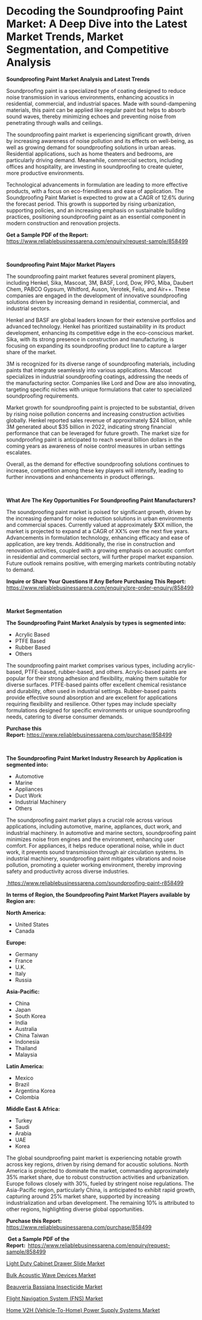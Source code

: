 <p><h1>Decoding the Soundproofing Paint Market: A Deep Dive into the Latest Market Trends, Market Segmentation, and Competitive Analysis</h1></p><p><strong>Soundproofing Paint Market Analysis and Latest Trends</strong></p>
<p><p>Soundproofing paint is a specialized type of coating designed to reduce noise transmission in various environments, enhancing acoustics in residential, commercial, and industrial spaces. Made with sound-dampening materials, this paint can be applied like regular paint but helps to absorb sound waves, thereby minimizing echoes and preventing noise from penetrating through walls and ceilings.</p><p>The soundproofing paint market is experiencing significant growth, driven by increasing awareness of noise pollution and its effects on well-being, as well as growing demand for soundproofing solutions in urban areas. Residential applications, such as home theaters and bedrooms, are particularly driving demand. Meanwhile, commercial sectors, including offices and hospitality, are investing in soundproofing to create quieter, more productive environments.</p><p>Technological advancements in formulation are leading to more effective products, with a focus on eco-friendliness and ease of application. The Soundproofing Paint Market is expected to grow at a CAGR of 12.6% during the forecast period. This growth is supported by rising urbanization, supporting policies, and an increasing emphasis on sustainable building practices, positioning soundproofing paint as an essential component in modern construction and renovation projects.</p></p>
<p><strong>Get a Sample PDF of the Report:&nbsp;</strong> <a href="https://www.reliablebusinessarena.com/enquiry/request-sample/858499?utm_campaign=3497&utm_medium=2&utm_source=Github&utm_content=ia&utm_term=31032025&utm_id=soundproofing-paint">https://www.reliablebusinessarena.com/enquiry/request-sample/858499</a></p>
<p>&nbsp;</p>
<p><strong>Soundproofing Paint Major Market Players</strong></p>
<p><p>The soundproofing paint market features several prominent players, including Henkel, Sika, Mascoat, 3M, BASF, Lord, Dow, PPG, Miba, Daubert Chem, PABCO Gypsum, Whitford, Auson, Verotek, Feilu, and Air++. These companies are engaged in the development of innovative soundproofing solutions driven by increasing demand in residential, commercial, and industrial sectors.</p><p>Henkel and BASF are global leaders known for their extensive portfolios and advanced technology. Henkel has prioritized sustainability in its product development, enhancing its competitive edge in the eco-conscious market. Sika, with its strong presence in construction and manufacturing, is focusing on expanding its soundproofing product line to capture a larger share of the market.</p><p>3M is recognized for its diverse range of soundproofing materials, including paints that integrate seamlessly into various applications. Mascoat specializes in industrial soundproofing coatings, addressing the needs of the manufacturing sector. Companies like Lord and Dow are also innovating, targeting specific niches with unique formulations that cater to specialized soundproofing requirements.</p><p>Market growth for soundproofing paint is projected to be substantial, driven by rising noise pollution concerns and increasing construction activities globally. Henkel reported sales revenue of approximately $24 billion, while 3M generated about $35 billion in 2022, indicating strong financial performance that can be leveraged for future growth. The market size for soundproofing paint is anticipated to reach several billion dollars in the coming years as awareness of noise control measures in urban settings escalates.</p><p>Overall, as the demand for effective soundproofing solutions continues to increase, competition among these key players will intensify, leading to further innovations and enhancements in product offerings.</p></p>
<p>&nbsp;</p>
<p><strong>What Are The Key Opportunities For Soundproofing Paint Manufacturers?</strong></p>
<p><p>The soundproofing paint market is poised for significant growth, driven by the increasing demand for noise reduction solutions in urban environments and commercial spaces. Currently valued at approximately $XX million, the market is projected to expand at a CAGR of XX% over the next five years. Advancements in formulation technology, enhancing efficacy and ease of application, are key trends. Additionally, the rise in construction and renovation activities, coupled with a growing emphasis on acoustic comfort in residential and commercial sectors, will further propel market expansion. Future outlook remains positive, with emerging markets contributing notably to demand.</p></p>
<p><strong>Inquire or Share Your Questions If Any Before Purchasing This Report:</strong> <a href="https://www.reliablebusinessarena.com/enquiry/pre-order-enquiry/858499?utm_campaign=3497&utm_medium=2&utm_source=Github&utm_content=ia&utm_term=31032025&utm_id=soundproofing-paint">https://www.reliablebusinessarena.com/enquiry/pre-order-enquiry/858499</a></p>
<p>&nbsp;</p>
<p><strong>Market Segmentation</strong></p>
<p><strong>The Soundproofing Paint Market Analysis by types is segmented into:</strong></p>
<p><ul><li>Acrylic Based</li><li>PTFE Based</li><li>Rubber Based</li><li>Others</li></ul></p>
<p><p>The soundproofing paint market comprises various types, including acrylic-based, PTFE-based, rubber-based, and others. Acrylic-based paints are popular for their strong adhesion and flexibility, making them suitable for diverse surfaces. PTFE-based paints offer excellent chemical resistance and durability, often used in industrial settings. Rubber-based paints provide effective sound absorption and are excellent for applications requiring flexibility and resilience. Other types may include specialty formulations designed for specific environments or unique soundproofing needs, catering to diverse consumer demands.</p></p>
<p><strong>Purchase this Report:&nbsp;</strong><a href="https://www.reliablebusinessarena.com/purchase/858499?utm_campaign=3497&utm_medium=2&utm_source=Github&utm_content=ia&utm_term=31032025&utm_id=soundproofing-paint">https://www.reliablebusinessarena.com/purchase/858499</a></p>
<p>&nbsp;</p>
<p><strong>The Soundproofing Paint Market Industry Research by Application is segmented into:</strong></p>
<p><ul><li>Automotive</li><li>Marine</li><li>Appliances</li><li>Duct Work</li><li>Industrial Machinery</li><li>Others</li></ul></p>
<p><p>The soundproofing paint market plays a crucial role across various applications, including automotive, marine, appliances, duct work, and industrial machinery. In automotive and marine sectors, soundproofing paint minimizes noise from engines and the environment, enhancing user comfort. For appliances, it helps reduce operational noise, while in duct work, it prevents sound transmission through air circulation systems. In industrial machinery, soundproofing paint mitigates vibrations and noise pollution, promoting a quieter working environment, thereby improving safety and productivity across diverse industries.</p></p>
<p><a href="https://www.reliablebusinessarena.com/soundproofing-paint-r858499?utm_campaign=3497&utm_medium=2&utm_source=Github&utm_content=ia&utm_term=31032025&utm_id=soundproofing-paint">&nbsp;https://www.reliablebusinessarena.com/soundproofing-paint-r858499</a></p>
<p><strong>In terms of Region, the Soundproofing Paint Market Players available by Region are:</strong></p>
<p>
    <p> <strong> North America: </strong>
        <ul>
            <li>United States</li>
            <li>Canada</li>
        </ul>
        </p> 
    <p> <strong> Europe: </strong>
        <ul>
            <li>Germany</li>
            <li>France</li>
            <li>U.K.</li>
            <li>Italy</li>
            <li>Russia</li>
        </ul>
        </p> 
    <p> <strong> Asia-Pacific: </strong>
        <ul>
            <li>China</li>
            <li>Japan</li>
            <li>South Korea</li>
            <li>India</li>
            <li>Australia</li>
            <li>China Taiwan</li>
            <li>Indonesia</li>
            <li>Thailand</li>
            <li>Malaysia</li>
        </ul>
        </p> 
    <p> <strong> Latin America: </strong>
        <ul>
            <li>Mexico</li>
            <li>Brazil</li>
            <li>Argentina Korea</li>
            <li>Colombia</li>
        </ul>
        </p> 
    <p> <strong> Middle East & Africa: </strong>
        <ul>
            <li>Turkey</li>
            <li>Saudi</li>
            <li>Arabia</li>
            <li>UAE</li>
            <li>Korea</li>
        </ul>
    </p>
    </p>
<p><p>The global soundproofing paint market is experiencing notable growth across key regions, driven by rising demand for acoustic solutions. North America is projected to dominate the market, commanding approximately 35% market share, due to robust construction activities and urbanization. Europe follows closely with 30%, fueled by stringent noise regulations. The Asia-Pacific region, particularly China, is anticipated to exhibit rapid growth, capturing around 25% market share, supported by increasing industrialization and urban development. The remaining 10% is attributed to other regions, highlighting diverse global opportunities.</p></p>
<p><strong>Purchase this Report: </strong><a href="https://www.reliablebusinessarena.com/purchase/858499?utm_campaign=3497&utm_medium=2&utm_source=Github&utm_content=ia&utm_term=31032025&utm_id=soundproofing-paint">https://www.reliablebusinessarena.com/purchase/858499</a></p>
<p>&nbsp;<strong>Get a Sample PDF of the Report:&nbsp;&nbsp;</strong><a href="https://www.reliablebusinessarena.com/enquiry/request-sample/858499?utm_campaign=3497&utm_medium=2&utm_source=Github&utm_content=ia&utm_term=31032025&utm_id=soundproofing-paint">https://www.reliablebusinessarena.com/enquiry/request-sample/858499</a></p>
<p><strong></strong></p>
<p><p><a href="https://www.linkedin.com/pulse/from-2025-2032-industryrevenue-generation-current-cagr89as-2pone?utm_campaign=3497&utm_medium=2&utm_source=Github&utm_content=ia&utm_term=31032025&utm_id=soundproofing-paint">Light Duty Cabinet Drawer Slide Market</a></p><p><a href="https://www.linkedin.com/pulse/comprehensive-analysis-bulk-acoustic-wave-devices-market-z3uve?utm_campaign=3497&utm_medium=2&utm_source=Github&utm_content=ia&utm_term=31032025&utm_id=soundproofing-paint">Bulk Acoustic Wave Devices Market</a></p><p><a href="https://github.com/guyotkiferhi/Market-Research-Report-List-1/blob/main/beauveria-bassiana-insecticide-market.md?utm_campaign=3497&utm_medium=2&utm_source=Github&utm_content=ia&utm_term=31032025&utm_id=soundproofing-paint">Beauveria Bassiana Insecticide Market</a></p><p><a href="https://www.linkedin.com/pulse/global-flight-navigation-system-fns-market-analysis-n7s9e?utm_campaign=3497&utm_medium=2&utm_source=Github&utm_content=ia&utm_term=31032025&utm_id=soundproofing-paint">Flight Navigation System (FNS) Market</a></p><p><a href="https://www.linkedin.com/pulse/complete-analysis-home-v2h-vehicle-to-home-power-supply-zyree?utm_campaign=3497&utm_medium=2&utm_source=Github&utm_content=ia&utm_term=31032025&utm_id=soundproofing-paint">Home V2H (Vehicle-To-Home) Power Supply Systems Market</a></p></p>